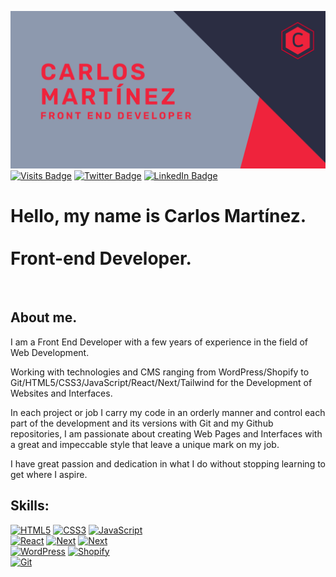 [![Carlos's GitHub Banner](./assets/Banner.png)](https://github.com/carlosmrtzodev/)
[![Visits Badge](https://badges.pufler.dev/visits/github.com/carlosmrtzodev/)](https://github.com/carlosmrtzodev/)
[![Twitter Badge](https://img.shields.io/badge/Twitter-Profile-informational?style=flat&logo=twitter&logoColor=white&color=1CA2F1)](https://twitter.com/carlosmrtzodev)
[![LinkedIn Badge](https://img.shields.io/badge/LinkedIn-Profile-informational?style=flat&logo=linkedin&logoColor=white&color=0D76A8)](https://www.linkedin.com/in/carlosmrtzodev/)

# Hello, my name is Carlos Martínez. <br><br> Front-end Developer.

<br>

## About me.

I am a Front End Developer with a few years of experience in the field of Web Development.

Working with technologies and CMS ranging from WordPress/Shopify to Git/HTML5/CSS3/JavaScript/React/Next/Tailwind for the Development of Websites and Interfaces.

In each project or job I carry my code in an orderly manner and control each part of the development and its versions with Git and my Github repositories, I am passionate about creating Web Pages and Interfaces with a great and impeccable style that leave a unique mark on my job.

I have great passion and dedication in what I do without stopping learning to get where I aspire.

## Skills:

[![HTML5](https://img.shields.io/badge/-HTML5-red)]() [![CSS3](https://img.shields.io/badge/-CSS3-9cf)]() [![JavaScript](https://img.shields.io/badge/-JavaScript-yellow)]() <br>
[![React](https://img.shields.io/badge/-React-blue)]() [![Next](https://img.shields.io/badge/-Next-brightgreen)]() [![Next](https://img.shields.io/badge/-Tailwind%20CSS-blue)]() <br>
[![WordPress](https://img.shields.io/badge/-WordPress-informational)]() [![Shopify](https://img.shields.io/badge/-Shopify-brightgreen)]() <br>
[![Git](https://img.shields.io/badge/-Git-lightgrey)]() <br>
